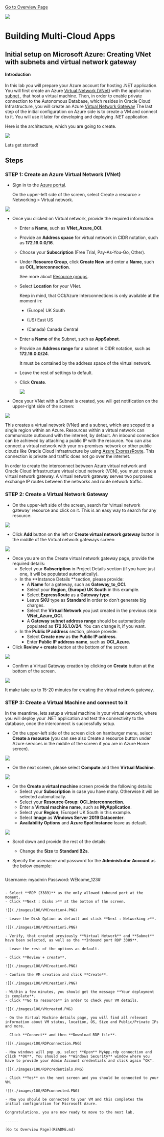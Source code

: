 [Go to Overview Page](README.md)

![](../../common/images/customer.logo2.png)

# Building Multi-Cloud Apps

## Initial setup on Microsoft Azure: Creating VNet with subnets and virtual network gateway


#### **Introduction**

In this lab you will prepare your Azure account for hosting .NET application. You will first create an Azure [Virtual Network (VNet)](https://docs.microsoft.com/en-us/azure/virtual-network/virtual-networks-overview) with the application [subnet ](https://docs.microsoft.com/en-us/azure/virtual-network/virtual-network-manage-subnet), that host a virtual machine. Then, in order to enable private connection to the Autonomous Database, which resides in Oracle Cloud Infrastructure, you will create an Azure [Virtual Network Gateway](https://docs.microsoft.com/en-us/azure/expressroute/expressroute-about-virtual-network-gateways) The last step of the initial configuration on Azure side is to create a VM and connect to it. You will use it later for developing and deploying .NET application.

Here is the architecture, which you are going to create.

![](./images/100/AzurePrereq.PNG)

Lets get started!

## Steps

### **STEP 1: Create an Azure Virtual Network (VNet)**

- Sign in to the [Azure portal](https://portal.azure.com/). 

  On the upper-left side of the screen, select Create a resource >  Networking > Virtual network.

![](./images/100/CreateResource.png)

- Once you clicked on Virtual network, provide the required information:

  -  Enter a **Name**, such as **VNet_Azure_OCI**.

  -  Provide an **Address space** for virtual network in CIDR notation, such as **172.16.0.0/16**.

  -  Choose your **Subscription** (Free Trial, Pay-As-You-Go, Other).

  - Under **Resource Group**, click **Create New** and enter a **Name**, such as **OCI_Interconnection**. 

    See more about [Resource groups](https://docs.microsoft.com/en-us/azure/azure-resource-manager/management/overview#resource-groups).

  - Select **Location** for your VNet. 

     Keep in mind, that OCI/Azure Interconnections is only available at the moment in:

     - (Europe) UK South

     - (US) East US

     - (Canada) Canada Central

  -  Enter a **Name** of the Subnet, such as **AppSubnet**.

  - Provide an **Address range** for a subnet in CIDR notation, such as **172.16.0.0/24**.

    It must be contained by the address space of the virtual network.
  
  -  Leave the rest of settings to default.
  
  -  Click **Create**.
  
     ![](./images/100/CreateVNet.PNG)

- Once your VNet with a Subnet is created, you will get notification on the upper-right side of the screen:

![](./images/100/VNetCreatedNotification.PNG)

This creates a virtual network (VNet) and a subnet, which are scoped to a single region within an Azure. Resources within a virtual network can communicate outbound with the internet, by default. An inbound connection can be achieved by attaching a public IP with the resource. You can also connect a virtual network with your on-premises network or other public clouds like Oracle Cloud Infrastructure by using [Azure ExpressRoute](https://docs.microsoft.com/en-us/azure/vpn-gateway/vpn-gateway-about-vpngateways?toc=%2fazure%2fvirtual-network%2ftoc.json#ExpressRoute). This connection is private and traffic does not go over the internet.

In order to create the interconnect between Azure virtual network and Oracle Cloud Infrastructure virtual cloud network (VCN), you must create a virtual network gateway. A virtual network gateway serves two  purposes: exchange IP routes between the networks and route network traffic.

### **STEP 2: Create a Virtual Network Gateway**

- On the upper-left side of the screen, search for ‘virtual network gateway’ resource and click on it. This is an easy way to search for any resource.

![](./images/100/SearchForVirtualNetworkGateway.PNG)

-  Click **Add** button on the left or **Create virtual network gateway** button in the middle of the Virtual network gateways screen:

![](./images/100/AddVirtualNetworkGateway.PNG)

- Once you are on the Create virtual network gateway page, provide the required details:
  - Select your **Subscription** in Project Details section (if you have just one, it will be populated automatically).
  - In the **Instance Details **section, please provide:
    - A **Name** for a gateway, such as **Gateway_to_OCI**.
    - Select your **Region**, **(Europe) UK South** in this example.
    - Select **ExpressRoute** as a **Gateway type**.
    - Leave **SKU** type as **Standard** in order to don't generate big charges.
    - Select the **Virtual Network** you just created in the previous step: **VNet_Azure_OCI**.
    - A **Gateway subnet address range** should be automatically populated as **172.16.1.0/24**.       You can change it, if you want.
  - In the **Public IP address** section, please provide:
    - Select **Create new** as **the Public IP address**.
    - Enter **Public IP address name**, such as **OCI_Azure.**
- Click **Review + create** button at the bottom of the screen.

![](./images/100/CreateVirtualNetworkGateway.PNG)

- Confirm a Virtual Gateway creation by clicking on **Create** button at the bottom of the screen.

![](./images/100/VirtaulGatewayCreateConfirmation.PNG)

It make take up to 15-20 minutes for creating the virtual network gateway. 

### STEP 3: Create a Virtual Machine and connect to it

In the meantime, lets setup a virtual machine in your virtual network, where you will deploy your .NET application and test the connectivity to the database, once the interconnect is successfully setup.

- On the upper-left side of the screen click on hamburger menu, select **Create a resource** (you can see also Create a resource button under Azure services in the middle of the screen if you are in Azure Home screen).

![](./images/100/VMCreation1.PNG)

- On the next screen, please select **Compute** and then **Virtual Machine**.

![](./images/100/VMCreation2.PNG)

- On the **Create a virtual machine** screen provide the following details:
  - Select your **Subscription** in case you have many. Otherwise it will be selected automatically.
  - Select your **Resource Group**: **OCI_Interconnection**.
  - Enter a **Virtual machine name**, such as **MyApplication**.
  - Select your **Region**; (Europe) UK South in this example.
  - Select **Image** as **Windows Server 2019 Datacenter**.
  - **Availability Options** and **Azure Spot Instance** leave as default.

![](./images/100/VMCreation3.PNG)

- Scroll down and provide the rest of the details:

  - Change the **Size** to **Standard B2s**.
  
- Specify the username and password for the **Administrator Account** as the below example: 
  
    
  
  ```
Username: myadmin
  Password: WElcome_123#
  ```
  
  - Select **RDP (3389)** as the only allowed inbound port at the moment.
  - Click **Next : Disks >** at the bottom of the screen.

![](./images/100/VMCreation4.PNG)

- Leave the Disk Option as default and click **Next : Networking >**.

![](./images/100/VMCreation5.PNG)

- Verify, that created previously **Virtual Network** and **Subnet** have been selected, as well as the **Inbound port RDP 3389**.

- Leave the rest of the options as default.

- Click **Review + create**. 

![](./images/100/VMCreation6.PNG)

- Confirm the VM creation and click **Create**.

![](./images/100/VMCreation7.PNG)

- Within a few minutes, you should get the message **Your deployment is complete**.
- Click **Go to resource** in order to check your VM details. 

![](./images/100/VMcreated.PNG)

- On the Virtual Machine details page, you will find all relevant information about VM status, location, OS, Size and Public/Private IPs and more.

  - Click **Connect** and then **Download RDP file**.

![](./images/100/RDPconnection.PNG)

- New windows will pop up, select **Open** MyApp.rdp connection and click **OK**. You should see **Windows Security** window where you have to provide your Admin Account credentials and click again "OK".

![](./images/100/RDPcredentials.PNG)

  - Click **Yes** on the next screen and you should be connected to your VM.

![](./images/100/RDPconnected.PNG)

- Now you should be connected to your VM and this completes the initial configuration for Microsoft Azure.

Congratulations, you are now ready to move to the next lab.

------

[Go to Overview Page](README.md)

